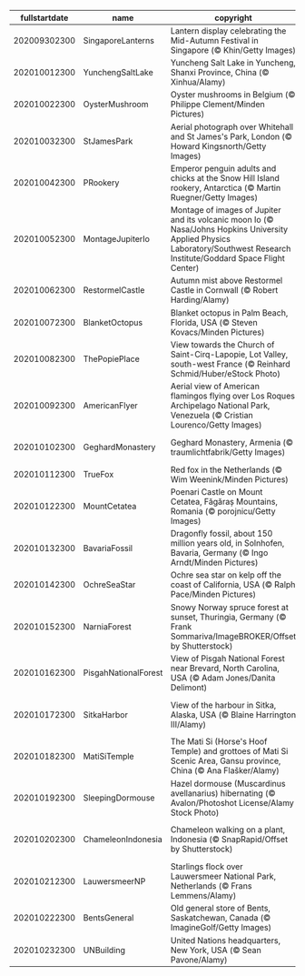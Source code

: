 |fullstartdate|name|copyright|title|image|
|--|--|--|--|--|
202009302300|SingaporeLanterns|Lantern display celebrating the Mid-Autumn Festival in Singapore (© Khin/Getty Images)|A lunar lantern celebration|![](/en-GB/2020/10/202009302300SingaporeLanterns.jpg)|
202010012300|YunchengSaltLake|Yuncheng Salt Lake in Yuncheng, Shanxi Province, China (© Xinhua/Alamy)|Water colours|![](/en-GB/2020/10/202010012300YunchengSaltLake.jpg)|
202010022300|OysterMushroom|Oyster mushrooms in Belgium (© Philippe Clement/Minden Pictures)|Celebrating fabulous fungus|![](/en-GB/2020/10/202010022300OysterMushroom.jpg)|
202010032300|StJamesPark|Aerial photograph over Whitehall and St James's Park, London (© Howard Kingsnorth/Getty Images)|A marathon with a difference|![](/en-GB/2020/10/202010032300StJamesPark.jpg)|
202010042300|PRookery|Emperor penguin adults and chicks at the Snow Hill Island rookery, Antarctica (© Martin Ruegner/Getty Images)|Hey, you at the front!|![](/en-GB/2020/10/202010042300PRookery.jpg)|
202010052300|MontageJupiterIo|Montage of images of Jupiter and its volcanic moon Io (© Nasa/Johns Hopkins University Applied Physics Laboratory/Southwest Research Institute/Goddard Space Flight Center)|Infrared Jupiter, erupting Io|![](/en-GB/2020/10/202010052300MontageJupiterIo.jpg)|
202010062300|RestormelCastle|Autumn mist above Restormel Castle in Cornwall (© Robert Harding/Alamy)|A circle of stone|![](/en-GB/2020/10/202010062300RestormelCastle.jpg)|
202010072300|BlanketOctopus|Blanket octopus in Palm Beach, Florida, USA (© Steven Kovacs/Minden Pictures)|An underwater rainbow|![](/en-GB/2020/10/202010072300BlanketOctopus.jpg)|
202010082300|ThePopiePlace|View towards the Church of Saint-Cirq-Lapopie, Lot Valley, south-west France (© Reinhard Schmid/Huber/eStock Photo)|A cliff-hanging village|![](/en-GB/2020/10/202010082300ThePopiePlace.jpg)|
202010092300|AmericanFlyer|Aerial view of American flamingos flying over Los Roques Archipelago National Park, Venezuela (© Cristian Lourenco/Getty Images)|Birds of a feather|![](/en-GB/2020/10/202010092300AmericanFlyer.jpg)|
202010102300|GeghardMonastery|Geghard Monastery, Armenia (© traumlichtfabrik/Getty Images)|Monastery on the mountain|![](/en-GB/2020/10/202010102300GeghardMonastery.jpg)|
202010112300|TrueFox|Red fox in the Netherlands (© Wim Weenink/Minden Pictures)|Fox in the marsh|![](/en-GB/2020/10/202010112300TrueFox.jpg)|
202010122300|MountCetatea|Poenari Castle on Mount Cetatea, Făgăraș Mountains, Romania (© porojnicu/Getty Images)|Dracula’s castle?|![](/en-GB/2020/10/202010122300MountCetatea.jpg)|
202010132300|BavariaFossil|Dragonfly fossil, about 150 million years old, in Solnhofen, Bavaria, Germany (© Ingo Arndt/Minden Pictures)|Making an impression|![](/en-GB/2020/10/202010132300BavariaFossil.jpg)|
202010142300|OchreSeaStar|Ochre sea star on kelp off the coast of California, USA (© Ralph Pace/Minden Pictures)|Hitching a ride|![](/en-GB/2020/10/202010142300OchreSeaStar.jpg)|
202010152300|NarniaForest|Snowy Norway spruce forest at sunset, Thuringia, Germany (© Frank Sommariva/ImageBROKER/Offset by Shutterstock)|Narnia turns 70|![](/en-GB/2020/10/202010152300NarniaForest.jpg)|
202010162300|PisgahNationalForest|View of Pisgah National Forest near Brevard, North Carolina, USA (© Adam Jones/Danita Delimont)|A sea of clouds rolls in|![](/en-GB/2020/10/202010162300PisgahNationalForest.jpg)|
202010172300|SitkaHarbor|View of the harbour in Sitka, Alaska, USA (© Blaine Harrington III/Alamy)|When Russia owned Alaska…|![](/en-GB/2020/10/202010172300SitkaHarbor.jpg)|
202010182300|MatiSiTemple|The Mati Si (Horse's Hoof Temple) and grottoes of Mati Si Scenic Area, Gansu province, China (© Ana Flašker/Alamy)|Don’t look down|![](/en-GB/2020/10/202010182300MatiSiTemple.jpg)|
202010192300|SleepingDormouse|Hazel dormouse (Muscardinus avellanarius) hibernating (© Avalon/Photoshot License/Alamy Stock Photo)|Bedding down for winter|![](/en-GB/2020/10/202010192300SleepingDormouse.jpg)|
202010202300|ChameleonIndonesia|Chameleon walking on a plant, Indonesia (© SnapRapid/Offset by Shutterstock)|Does this chameleon look worried?|![](/en-GB/2020/10/202010202300ChameleonIndonesia.jpg)|
202010212300|LauwersmeerNP|Starlings flock over Lauwersmeer National Park, Netherlands (© Frans Lemmens/Alamy)|Moving as one|![](/en-GB/2020/10/202010212300LauwersmeerNP.jpg)|
202010222300|BentsGeneral|Old general store of Bents, Saskatchewan, Canada (© ImagineGolf/Getty Images)|Why was Bents abandoned?|![](/en-GB/2020/10/202010222300BentsGeneral.jpg)|
202010232300|UNBuilding|United Nations headquarters, New York, USA (© Sean Pavone/Alamy)|75 years of the United Nations|![](/en-GB/2020/10/202010232300UNBuilding.jpg)|
